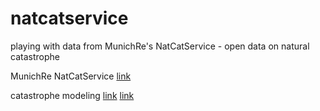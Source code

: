 # natcatservice
playing with data from MunichRe's NatCatService - open data on natural catastrophe

MunichRe NatCatService
[link](http://natcatservice.munichre.com/)

catastrophe modeling
[link](https://www.casact.org/education/reinsure/2014/handouts/Paper_3179_handout_2162_0.pdf)
[link](https://www.google.com/url?sa=t&rct=j&q=&esrc=s&source=web&cd=4&cad=rja&uact=8&ved=0ahUKEwiey7DkiK7TAhUCNSYKHQNoAG8QFgg1MAM&url=https%3A%2F%2Fwww.soa.org%2Flibrary%2Fmonographs%2Fother-monographs%2F2009%2Fapril%2Fmono-2009-m-as09-venter-gluck.pdf&usg=AFQjCNGkCreKaPOhvTg-zTVFJ2wtC6ZARg&sig2=LLGEDol4j5TOKRAm1dXjPg)
